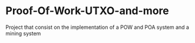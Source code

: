 # Proof-Of-Work-UTXO-and-more
Project that consist on the implementation of a POW and POA system and a mining system
